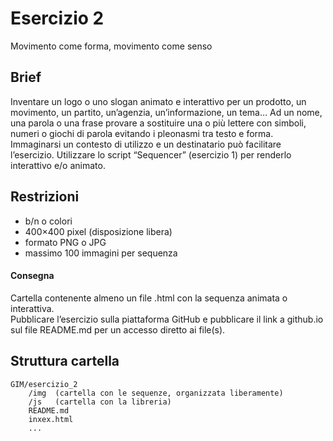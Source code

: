 # Esercizio 2
Movimento come forma, movimento come senso

## Brief
Inventare un logo o uno slogan animato e interattivo per un prodotto, un movimento, un partito, un’agenzia, un’informazione, un tema…
Ad un nome, una parola o una frase provare a sostituire una o più lettere con simboli, numeri o giochi di parola evitando i pleonasmi tra testo e forma.  
Immaginarsi un contesto di utilizzo e un destinatario può facilitare l’esercizio. 
Utilizzare lo script “Sequencer” (esercizio 1) per renderlo interattivo e/o animato. 

## Restrizioni
- b/n o colori
- 400×400 pixel (disposizione libera)
- formato PNG o JPG
- massimo 100 immagini per sequenza 

#### Consegna
Cartella contenente almeno un file .html con la sequenza animata o interattiva.  
Pubblicare l’esercizio sulla piattaforma GitHub e pubblicare il link a github.io sul file README.md per un accesso diretto ai file(s). 

## Struttura cartella
```
GIM/esercizio_2  	
	/img  (cartella con le sequenze, organizzata liberamente)  
	/js   (cartella con la libreria)  
	README.md
	inxex.html  
	...
``` 

